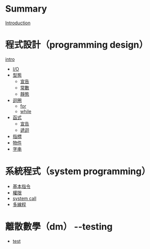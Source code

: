 # Summary

[Introduction](./intro.md)

# 程式設計（programming design）

[intro](./programming-design/ch0.md)
- [I/O](./programming-design/ch1_0.md)
- [型態](./programming-design/ch2_0.md)
  - [宣告](./programming-design/ch2_1.md)
  - [常數](./programming-design/ch2_2.md)
  - [靜態](./programming-design/ch2_3.md)
- [迴圈](./programming-design/ch3_0.md)
  - [for](./programming-design/ch3_1.md)
  - [while](./programming-design/ch3_2.md)
- [函式](./programming-design/ch4_0.md)
  - [宣告](./programming-design/ch4_1.md)
  - [遞迴](./programming-design/ch4_2.md)
- [指標]()
- [物件]()
- [字串]()

# 系統程式（system programming）

- [基本指令]()
- [權限]()
- [system call]()
- [多線程]()

# 離散數學（dm） --testing

- [test](./discrete_mathmatics/chapter_1.md)
